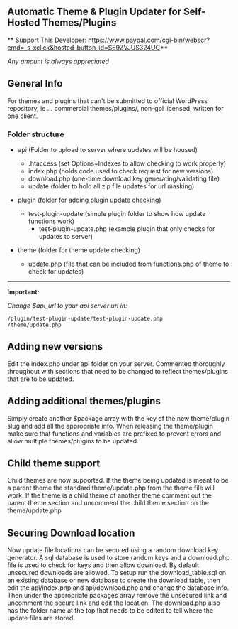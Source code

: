 ## Automatic Theme & Plugin Updater for Self-Hosted Themes/Plugins

** Support This Developer: https://www.paypal.com/cgi-bin/webscr?cmd=_s-xclick&hosted_button_id=SE9ZVJUS324UC**

*Any amount is always appreciated*


## General Info

For themes and plugins that can't be submitted to official WordPress repository, ie ... commercial themes/plugins/, non-gpl licensed, written for one client.

### Folder structure
* api (Folder to upload to server where updates will be housed)
	* .htaccess (set Options+Indexes to allow checking to work properly)
	* index.php (holds code used to check request for new versions)
	* download.php (one-time download key generating/validating file)
	* update (folder to hold all zip file updates for url masking)
	
* plugin (folder for adding plugin update checking)
	* test-plugin-update (simple plugin folder to show how update functions work)
		* test-plugin-update.php (example plugin that only checks for updates to server)

* theme (folder for theme update checking)
	* update.php (file that can be included from functions.php of theme to check for updates)
	
---------------	
	
**Important:**

*Change $api_url to your api server url in:*

    /plugin/test-plugin-update/test-plugin-update.php 
    /theme/update.php	

## Adding new versions

Edit the index.php under api folder on your server.  Commented thoroughly throughout with sections that need to be changed to reflect themes/plugins that are to be updated.  

## Adding additional themes/plugins

Simply create another $package array with the key of the new theme/plugin slug and add all the appropriate info.  When releasing the theme/plugin make sure that functions and variables are prefixed to prevent errors and allow multiple themes/plugins to be updated.

## Child theme support

Child themes are now supported.  If the theme being updated is meant to be a parent theme the standard theme/update.php from the theme file will work.  If the theme is a child theme of another theme comment out the parent theme section and uncomment the child theme section on the theme/update.php 

## Securing Download location

Now update file locations can be secured using a random download key generator.  A sql database is used to store random keys and a download.php file is used to check for keys and then allow download.  By default unsecured downloads are allowed.  To setup run the download_table.sql on an existing database or new database to create the download table, then edit the api/index.php and api/download.php and change the database info.  Then under the appropriate packages array remove the unsecured link and uncomment the secure link and edit the location.  The download.php also has the folder name at the top that needs to be edited to tell where the update files are stored.